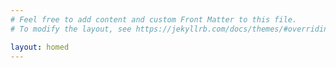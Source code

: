 ```yaml
---
# Feel free to add content and custom Front Matter to this file.
# To modify the layout, see https://jekyllrb.com/docs/themes/#overriding-theme-defaults

layout: homed
---
```

